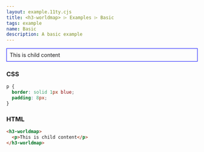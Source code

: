 ```yaml
---
layout: example.11ty.cjs
title: <h3-worldmap> ⌲ Examples ⌲ Basic
tags: example
name: Basic
description: A basic example
---
```


<style>
  h3-worldmap p {
    border: solid 1px blue;
    padding: 8px;
  }
</style>
<h3-worldmap>
  <p>This is child content</p>
</h3-worldmap>

<h3>CSS</h3>

```css
p {
  border: solid 1px blue;
  padding: 8px;
}
```

<h3>HTML</h3>

```html
<h3-worldmap>
  <p>This is child content</p>
</h3-worldmap>
```
